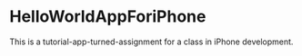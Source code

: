 HelloWorldAppForiPhone
======================

This is a tutorial-app-turned-assignment for a class in iPhone development.